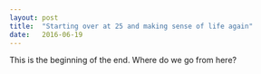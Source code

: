 ```yaml
---
layout: post
title:  "Starting over at 25 and making sense of life again"
date:   2016-06-19
---
```


This is the beginning of the end. Where do we go from here?
